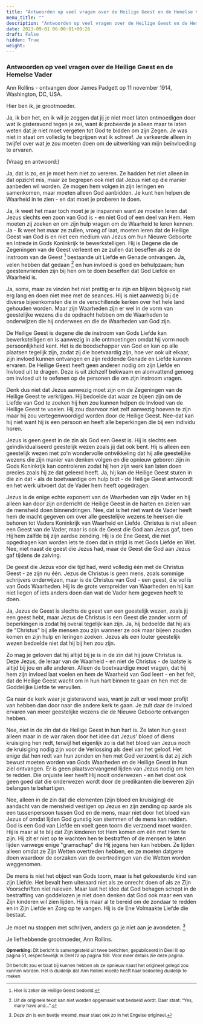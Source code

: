 ```yaml
---
title: "Antwoorden op veel vragen over de Heilige Geest en de Hemelse Vader"
menu_title: ""
description: "Antwoorden op veel vragen over de Heilige Geest en de Hemelse Vader"
date: 2023-09-01 06:00:01+00:26
draft: False
hidden: True
weight:
---
```

### Antwoorden op veel vragen over de Heilige Geest en de Hemelse Vader

Ann Rollins - ontvangen door James Padgett op 11 november 1914, Washington, DC, USA.

Hier ben ik, je grootmoeder.

Ja, ik ben het, en ik wil je zeggen dat jij je niet moet laten ontmoedigen door wat ik gisteravond tegen je zei, want ik probeerde je alleen maar te laten weten dat je niet moet vergeten tot God te bidden om zijn Zegen. Je was niet in staat om volledig te begrijpen wat ik schreef. Je verkeerde alleen in twijfel over wat je zou moeten doen om de uitwerking van mijn beïnvloeding te ervaren.

(Vraag en antwoord:)

Ja, dat is zo, en je moet hem niet zo vereren. Ze hadden het niet alleen in dat opzicht mis, maar ze begrepen ook niet dat Jezus niet op die manier aanbeden wil worden. Ze mogen hem volgen in zijn leringen en samenkomen, maar moeten alleen God aanbidden. Je kunt hen helpen de Waarheid in te zien - en dat moet je proberen te doen.

Ja, ik weet het maar toch moet je je inspannen want ze moeten leren dat Jezus slechts een zoon van God is - en niet God of een deel van Hem. Hem moeten zij zoeken en om zijn hulp vragen om de Waarheid te leren kennen. Ja - Ik weet het maar ze zullen, vroeg of laat, moeten leren dat de Heilige Geest van God is en niet een medium van Jezus om hun Nieuwe Geboorte en Intrede in Gods Koninkrijk te bewerkstelligen. Hij is Degene die de Zegeningen van de Geest verleent en ze zullen dat beseffen als ze de instroom van de Geest [^1] bestaande uit Liefde en Genade ontvangen. Ja, velen hebben dat gedaan [^2] en hun invloed is goed en behulpzaam; hun geestenvrienden zijn bij hen om te doen beseffen dat God Liefde en Waarheid is.

Ja, soms, maar ze vinden het niet prettig er te zijn en blijven bijgevolg niet erg lang en doen niet mee met de seances. Hij is niet aanwezig bij de diverse bijeenkomsten die in de verschillende kerken over het hele land gehouden worden. Maar zijn Waarheden zijn er wel in de vorm van geestelijke wezens die de opdracht hebben om de Waarheden te onderwijzen die hij onderwees en die de Waarheden van God zijn.

De Heilige Geest is degene die de instroom van Gods Liefde kan bewerkstelligen en is aanwezig in alle ontmoetingen omdat hij vorm noch persoonlijkheid kent. Het is de boodschapper van God en kan op alle plaatsen tegelijk zijn, zodat zij die boetvaardig zijn, hoe ver ook uit elkaar, zijn invloed kunnen ontvangen en zijn reddende Genade en Liefde kunnen ervaren. De Heilige Geest heeft geen anderen nodig om zijn Liefde en Invloed uit te dragen. Deze is uit zichzelf bekwaam en alomvattend genoeg om invloed uit te oefenen op de personen die om zijn instroom vragen.

Denk dus niet dat Jezus aanwezig moet zijn om de Zegeningen van de Heilige Geest te verkrijgen. Hij bedoelde dat waar ze bijeen zijn om de Liefde van God te zoeken hij hen zou kunnen helpen de Invloed van de Heilige Geest te voelen. Hij zou daarvoor niet zelf aanwezig hoeven te zijn maar hij zou vertegenwoordigd worden door de Heilige Geest. Nee-dat kan hij niet want hij is een persoon en heeft alle beperkingen die bij een individu horen.

Jezus is geen geest in de zin als God een Geest is. Hij is slechts een geïndividualiseerd geestelijk wezen zoals jij dat ook bent. Hij is alleen een geestelijk wezen met zo'n wondervolle ontwikkeling dat hij alle geestelijke wezens die zijn manier van denken volgen en die opnieuw geboren zijn in Gods Koninkrijk kan controleren zodat hij hen zijn werk kan laten doen precies zoals hij ze dat geleerd heeft. Ja, hij kan de Heilige Geest sturen in die zin dat - als de boetvaardige om hulp bidt - de Heilige Geest antwoordt en het werk uitvoert dat de Vader hem heeft opgedragen.

Jezus is de enige echte exponent van de Waarheden van zijn Vader en hij alleen kan door zijn onderricht de Heilige Geest in de harten en zielen van de mensheid doen binnendringen. Nee, dat is het niet want de Vader heeft hem de macht gegeven om over alle geestelijke wezens te heersen die behoren tot Vaders Koninkrijk van Waarheid en Liefde. Christus is niet alleen een Geest van de Vader, maar is ook de Geest die God aan Jezus gaf, toen Hij hem zalfde bij zijn aardse zending. Hij is de Ene Geest, die niet opgedragen kan worden iets te doen dat in strijd is met Gods Liefde en Wet. Nee, niet naast de geest die Jezus had, maar de Geest die God aan Jezus gaf tijdens de zalving.

De geest die Jezus vóór die tijd had, werd volledig één met de Christus Geest - ze zijn nu één. Jezus de Christus is geen mens, zoals sommige schrijvers onderwijzen, maar is de Christus van God - een geest, die vol is van Gods Waarheden. Hij is de grote verspreider van Waarheden en hij kan niet liegen of iets anders doen dan wat de Vader hem gegeven heeft te doen.

Ja, Jezus de Geest is slechts de geest van een geestelijk wezen, zoals jij een geest hebt, maar Jezus de Christus is een Geest die zonder vorm of beperkingen is zodat hij overal tegelijk kan zijn. Ja, hij bedoelde dat hij als de "Christus" bij alle mensen zou zijn wanneer ze ook maar bijeen zouden komen en zijn hulp en leringen zoeken. Jezus als een louter geestelijk wezen bedoelde niet dat hij bij hen zou zijn.

Zo mag je geloven dat hij altijd bij je is in de zin dat hij jouw Christus is. Deze Jezus, de leraar van de Waarheid - en niet de Christus - de laatste is altijd bij jou en alle anderen. Alleen de boetvaardige moet vragen, dat hij hem zijn invloed laat voelen en hem de Waarheid van God leert - en het feit, dat de Heilige Geest wacht om in hun hart binnen te gaan en hen met de Goddelijke Liefde te vervullen.

Ga naar de kerk waar je gisteravond was, want je zult er veel meer profijt van hebben dan door naar die andere kerk te gaan. Je zult daar de invloed ervaren van meer geestelijke wezens die de Nieuwe Geboorte ontvangen hebben.

Nee, niet in de zin dat de Heilige Geest in hun hart is. Ze laten hun geest alleen maar in de war raken door het idee dat Jezus' bloed of diens kruisiging hen redt, terwijl het eigenlijk zo is dat het bloed van Jezus noch de kruisiging nodig zijn voor de Verlossing als deel van het geloof. Het enige dat hen redt van hun zonden en hen met God verzoent is dat zij zich bewust moeten worden van Gods Waarheden en de Heilige Geest in hun ziel ontvangen. Er is geen plaatsvervangend lijden van Jezus nodig om hen te redden. Die onjuiste leer heeft Hij nooit onderwezen - en het doet ook geen goed dat die onderwezen wordt door de predikanten die beweren zijn belangen te behartigen.

Nee, alleen in de zin dat die elementen (zijn bloed en kruisiging) de aandacht van de mensheid vestigen op Jezus en zijn zending op aarde als een tussenpersoon tussen God en de mens, maar niet door het bloed van Jezus of omdat lijden God gunstig kan stemmen of de mens kan redden. God is een God van Liefde en voelt geen toorn die verzoend moet worden. Hij is maar al te blij dat Zijn kinderen tot Hem komen om één met Hem te zijn. Hij zit er niet op te wachten hen te bestraffen of de mensen te laten lijden vanwege enige "gramschap" die Hij jegens hen kan hebben. Ze lijden alleen omdat ze Zijn Wetten overtreden hebben, en ze moeten datgene doen waardoor de oorzaken van de overtredingen van die Wetten worden weggenomen.

De mens is niet het object van Gods toorn, maar is het gekoesterde kind van zijn Liefde. Het bevalt hem uiteraard niet als ze onrecht doen of als ze Zijn Voorschriften niet naleven. Maar laat het idee dat God behagen schept in de bestraffing van goddelozen je niet doen denken dat God ook maar een van Zijn kinderen wil zien lijden. Hij is maar al te bereid om de zondaar te redden en in Zijn Liefde en Zorg op te vangen. Hij is de Ene Volmaakte Liefde die bestaat.

Je moet nu stoppen met schrijven, anders ga je niet aan je avondeten. [^3]

Je liefhebbende grootmoeder, Ann Rollins.
<small>

**Opmerking:** Dit bericht is samengesteld uit twee berichten, gepubliceerd in Deel III op pagina 51, respectievelijk in Deel IV op pagina 188. Voor meer details zie deze pagina.

Dit bericht zou er baat bij kunnen hebben als ze opnieuw naast het origineel gelegd zou kunnen worden. Het is duidelijk dat Ann Rollins moeite heeft haar bedoeling duidelijk te maken.

[^1]: Hier is zeker de Heilige Geest bedoeld.

[^2]: Uit de originele tekst kan niet worden opgemaakt wat bedoeld wordt. Daar staat: “Yes, many have and…”.

[^3]: Deze zin is een beetje vreemd, maar staat ook zo in het Engelse origineel.
